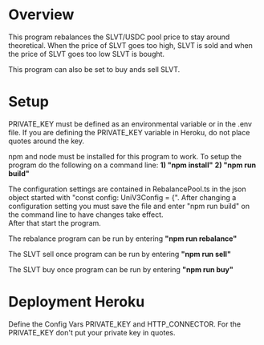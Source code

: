 <h1>Overview </h1>
This program rebalances the SLVT/USDC pool price to stay around theoretical.  
When the price of SLVT goes too high, SLVT is sold and when the price of SLVT goes
too low SLVT is bought.   

This program can also be set to buy ands sell SLVT.

<h1>Setup</h1>
PRIVATE_KEY must be defined as an environmental variable or
in the .env file.  If you are defining the PRIVATE_KEY variable
in Heroku, do not place quotes around the key.

npm and node must be installed for this program to work.
To setup the program do the following on a command line: 
<strong>1) "npm install"</strong>
<strong>2) "npm run build"</strong>

The configuration settings are contained in RebalancePool.ts 
in the json object started with "const config: UniV3Config = {".
After changing a configuration setting you must save the file
and enter "npm run build" on the command line to have changes take effect.   
After that start the program.

The rebalance program can be run by entering
<strong>"npm run rebalance"</strong>

The SLVT sell once program can be run by entering
<strong>"npm run sell"</strong>

The SLVT buy once program can be run by entering
<strong>"npm run buy"</strong>

<h1>Deployment Heroku</h1>

Define the Config Vars PRIVATE_KEY and HTTP_CONNECTOR.
For the PRIVATE_KEY don't put your private key in quotes.








